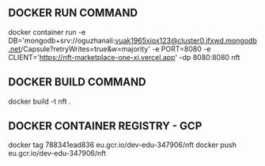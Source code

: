 ## DOCKER RUN COMMAND

docker container run -e DB='mongodb+srv://oguzhanali:vuak1965xiox123@cluster0.jfxwd.mongodb.net/Capsule?retryWrites=true&w=majority' -e PORT=8080 -e CLIENT='https://nft-marketplace-one-xi.vercel.app' -dp 8080:8080 nft

## DOCKER BUILD COMMAND

docker build -t nft .

## DOCKER CONTAINER REGISTRY - GCP

docker tag 788341ead836 eu.gcr.io/dev-edu-347906/nft
docker push eu.gcr.io/dev-edu-347906/nft

